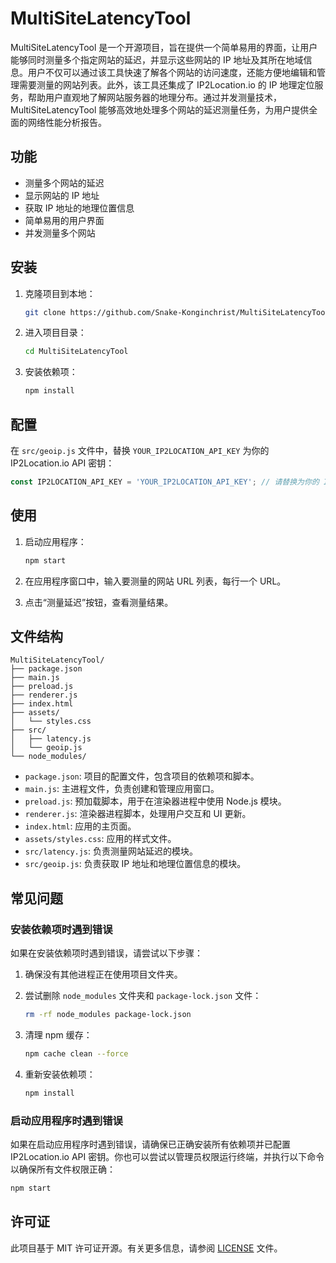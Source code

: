 # MultiSiteLatencyTool

MultiSiteLatencyTool 是一个开源项目，旨在提供一个简单易用的界面，让用户能够同时测量多个指定网站的延迟，并显示这些网站的 IP 地址及其所在地域信息。用户不仅可以通过该工具快速了解各个网站的访问速度，还能方便地编辑和管理需要测量的网站列表。此外，该工具还集成了 IP2Location.io 的 IP 地理定位服务，帮助用户直观地了解网站服务器的地理分布。通过并发测量技术，MultiSiteLatencyTool 能够高效地处理多个网站的延迟测量任务，为用户提供全面的网络性能分析报告。

## 功能

- 测量多个网站的延迟
- 显示网站的 IP 地址
- 获取 IP 地址的地理位置信息
- 简单易用的用户界面
- 并发测量多个网站

## 安装

1. 克隆项目到本地：

   ```bash
   git clone https://github.com/Snake-Konginchrist/MultiSiteLatencyTool.git
   ```

2. 进入项目目录：

   ```bash
   cd MultiSiteLatencyTool
   ```

3. 安装依赖项：

   ```bash
   npm install
   ```

## 配置

在 `src/geoip.js` 文件中，替换 `YOUR_IP2LOCATION_API_KEY` 为你的 IP2Location.io API 密钥：

```javascript
const IP2LOCATION_API_KEY = 'YOUR_IP2LOCATION_API_KEY'; // 请替换为你的 IP2Location.io API 密钥
```

## 使用

1. 启动应用程序：

   ```bash
   npm start
   ```

2. 在应用程序窗口中，输入要测量的网站 URL 列表，每行一个 URL。

3. 点击“测量延迟”按钮，查看测量结果。

## 文件结构

```plaintext
MultiSiteLatencyTool/
├── package.json
├── main.js
├── preload.js
├── renderer.js
├── index.html
├── assets/
│   └── styles.css
├── src/
│   ├── latency.js
│   └── geoip.js
└── node_modules/
```

- `package.json`: 项目的配置文件，包含项目的依赖项和脚本。
- `main.js`: 主进程文件，负责创建和管理应用窗口。
- `preload.js`: 预加载脚本，用于在渲染器进程中使用 Node.js 模块。
- `renderer.js`: 渲染器进程脚本，处理用户交互和 UI 更新。
- `index.html`: 应用的主页面。
- `assets/styles.css`: 应用的样式文件。
- `src/latency.js`: 负责测量网站延迟的模块。
- `src/geoip.js`: 负责获取 IP 地址和地理位置信息的模块。

## 常见问题

### 安装依赖项时遇到错误

如果在安装依赖项时遇到错误，请尝试以下步骤：

1. 确保没有其他进程正在使用项目文件夹。
2. 尝试删除 `node_modules` 文件夹和 `package-lock.json` 文件：

   ```bash
   rm -rf node_modules package-lock.json
   ```

3. 清理 npm 缓存：

   ```bash
   npm cache clean --force
   ```

4. 重新安装依赖项：

   ```bash
   npm install
   ```

### 启动应用程序时遇到错误

如果在启动应用程序时遇到错误，请确保已正确安装所有依赖项并已配置 IP2Location.io API 密钥。你也可以尝试以管理员权限运行终端，并执行以下命令以确保所有文件权限正确：

```bash
npm start
```

## 许可证

此项目基于 MIT 许可证开源。有关更多信息，请参阅 [LICENSE](LICENSE) 文件。